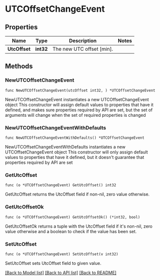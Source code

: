 # UTCOffsetChangeEvent

## Properties

Name | Type | Description | Notes
------------ | ------------- | ------------- | -------------
**UtcOffset** | **int32** | The new UTC offset [min]. | 

## Methods

### NewUTCOffsetChangeEvent

`func NewUTCOffsetChangeEvent(utcOffset int32, ) *UTCOffsetChangeEvent`

NewUTCOffsetChangeEvent instantiates a new UTCOffsetChangeEvent object
This constructor will assign default values to properties that have it defined,
and makes sure properties required by API are set, but the set of arguments
will change when the set of required properties is changed

### NewUTCOffsetChangeEventWithDefaults

`func NewUTCOffsetChangeEventWithDefaults() *UTCOffsetChangeEvent`

NewUTCOffsetChangeEventWithDefaults instantiates a new UTCOffsetChangeEvent object
This constructor will only assign default values to properties that have it defined,
but it doesn't guarantee that properties required by API are set

### GetUtcOffset

`func (o *UTCOffsetChangeEvent) GetUtcOffset() int32`

GetUtcOffset returns the UtcOffset field if non-nil, zero value otherwise.

### GetUtcOffsetOk

`func (o *UTCOffsetChangeEvent) GetUtcOffsetOk() (*int32, bool)`

GetUtcOffsetOk returns a tuple with the UtcOffset field if it's non-nil, zero value otherwise
and a boolean to check if the value has been set.

### SetUtcOffset

`func (o *UTCOffsetChangeEvent) SetUtcOffset(v int32)`

SetUtcOffset sets UtcOffset field to given value.



[[Back to Model list]](../README.md#documentation-for-models) [[Back to API list]](../README.md#documentation-for-api-endpoints) [[Back to README]](../README.md)


